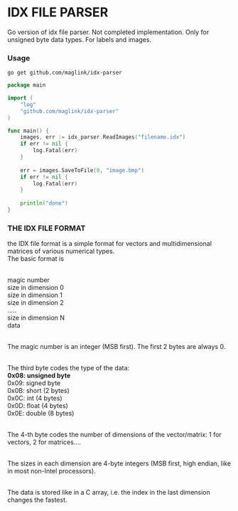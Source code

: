# IDX FILE PARSER

Go version of idx file parser. Not completed implementation. Only for unsigned byte data types. For labels and images.

### Usage

```
go get github.com/maglink/idx-parser
```

```go
package main

import (
	"log"
    "github.com/maglink/idx-parser"
)

func main() {
    images, err := idx_parser.ReadImages("filename.idx")
    if err != nil {
        log.Fatal(err)
    }
    
    err = images.SaveToFile(0, "image.bmp")
    if err != nil {
        log.Fatal(err)
    }
    
    println("done")
}


```

### THE IDX FILE FORMAT

the IDX file format is a simple format for vectors and multidimensional matrices of various numerical types.
<br>The basic format is
  
<br>magic number
<br>size in dimension 0
<br>size in dimension 1
<br>size in dimension 2
<br>.....
<br>size in dimension N
<br>data

<br>The magic number is an integer (MSB first). The first 2 bytes are always 0.
  
<br>The third byte codes the type of the data:
<br><strong>0x08: unsigned byte</strong>
<br>0x09: signed byte
<br>0x0B: short (2 bytes)
<br>0x0C: int (4 bytes)
<br>0x0D: float (4 bytes)
<br>0x0E: double (8 bytes)
  
<br>The 4-th byte codes the number of dimensions of the vector/matrix: 1 for vectors, 2 for matrices....

<br>The sizes in each dimension are 4-byte integers (MSB first, high endian, like in most non-Intel processors).
  
<br>The data is stored like in a C array, i.e. the index in the last dimension changes the fastest.
